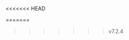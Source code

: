 <<<<<<< HEAD
<!-- ---
=======
---
>>>>>>> v7.2.4
layout: categories
icon: fas fa-stream
order: 1
---
<<<<<<< HEAD
 -->
=======
>>>>>>> v7.2.4
